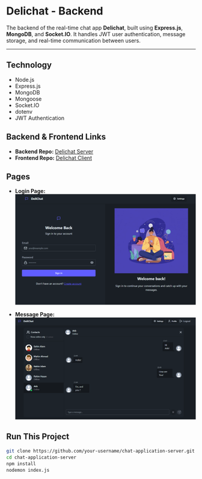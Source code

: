 # Delichat - Backend

The backend of the real-time chat app **Delichat**, built using **Express.js**, **MongoDB**, and **Socket.IO**. It handles JWT user authentication, message storage, and real-time communication between users.

---

## Technology
- Node.js
- Express.js
- MongoDB
- Mongoose
- Socket.IO
- dotenv
- JWT Authentication

## Backend & Frontend Links
- **Backend Repo:** [Delichat Server](https://github.com/sahin404/chat-application-server)  
- **Frontend Repo:** [Delichat Client](https://github.com/sahin404/chat-application-client)

## Pages

- **Login Page:**
  ![Login Page](https://github.com/sahin404/chat-application-client/blob/main/public/loginPage.png)

- **Message Page:**
  ![Message Page](https://github.com/sahin404/chat-application-client/blob/main/public/messagePage.png)


## Run This Project

```bash
git clone https://github.com/your-username/chat-application-server.git
cd chat-application-server
npm install
nodemon index.js
